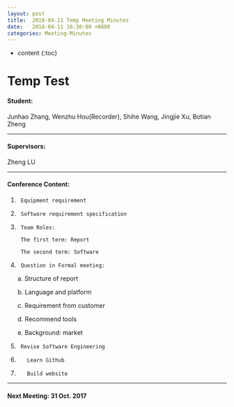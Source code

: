 ```yaml
---
layout: post
title:  2018-04-11 Temp Meeting Minutes
date:   2018-04-11 16:30:00 +0800
categories: Meeting-Minutes
---
```


* content
{:toc}


# Temp Test


#### Student: 

Junhao Zhang, Wenzhu Hou(Recorder), Shihe Wang, Jingjie Xu, Botian Zheng

---

#### Supervisors: 

Zheng LU

---

#### Conference Content: 

1.		Equipment requirement

2.		Software requirement specification

3.  	Team Roles:

		The first term: Report

		The second term: Software

4.  	Question in Formal meeting:

	a.  Structure of report

	b.  Language and platform

	c.  Requirement from customer

	d.  Recommend tools

	e.  Background: market

5.    	Revise Software Engineering

6.  	  Learn Github

7.  	  Build website
	
---






	 
#### Next Meeting: 31 Oct. 2017   

